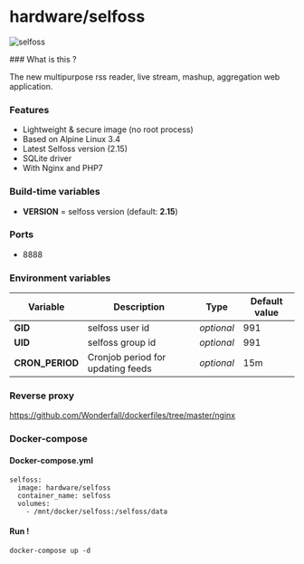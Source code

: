 # hardware/selfoss

![selfoss](https://i.imgur.com/8hJyBgk.png "selfoss")

### What is this ?

The new multipurpose rss reader, live stream, mashup, aggregation web application.

### Features

- Lightweight & secure image (no root process)
- Based on Alpine Linux 3.4
- Latest Selfoss version (2.15)
- SQLite driver
- With Nginx and PHP7

### Build-time variables

- **VERSION** = selfoss version (default: **2.15**)

### Ports

- 8888

### Environment variables

| Variable | Description | Type | Default value |
| -------- | ----------- | ---- | ------------- |
| **GID** | selfoss user id | *optional* | 991
| **UID** | selfoss group id | *optional* | 991
| **CRON_PERIOD** | Cronjob period for updating feeds | *optional* | 15m

### Reverse proxy

https://github.com/Wonderfall/dockerfiles/tree/master/nginx

### Docker-compose

#### Docker-compose.yml

```
selfoss:
  image: hardware/selfoss
  container_name: selfoss
  volumes:
    - /mnt/docker/selfoss:/selfoss/data
```

#### Run !

```
docker-compose up -d
```
